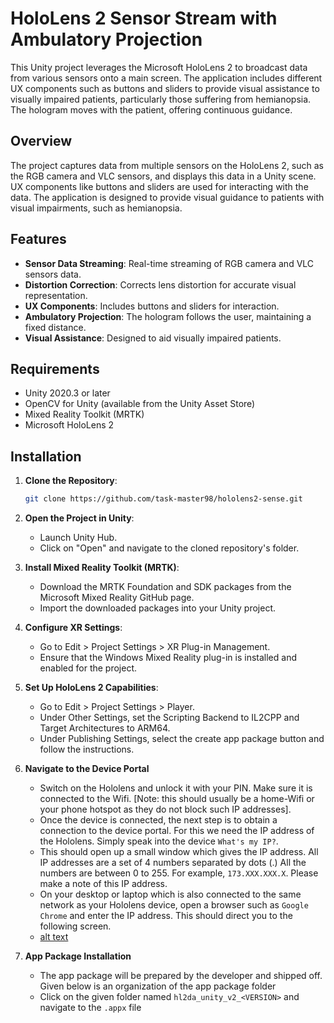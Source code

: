 # HoloLens 2 Sensor Stream with Ambulatory Projection

This Unity project leverages the Microsoft HoloLens 2 to broadcast data from various sensors onto a main screen. The application includes different UX components such as buttons and sliders to provide visual assistance to visually impaired patients, particularly those suffering from hemianopsia. The hologram moves with the patient, offering continuous guidance.

## Overview

The project captures data from multiple sensors on the HoloLens 2, such as the RGB camera and VLC sensors, and displays this data in a Unity scene. UX components like buttons and sliders are used for interacting with the data. The application is designed to provide visual guidance to patients with visual impairments, such as hemianopsia.

## Features

- **Sensor Data Streaming**: Real-time streaming of RGB camera and VLC sensors data.
- **Distortion Correction**: Corrects lens distortion for accurate visual representation.
- **UX Components**: Includes buttons and sliders for interaction.
- **Ambulatory Projection**: The hologram follows the user, maintaining a fixed distance.
- **Visual Assistance**: Designed to aid visually impaired patients.

## Requirements

- Unity 2020.3 or later
- OpenCV for Unity (available from the Unity Asset Store)
- Mixed Reality Toolkit (MRTK)
- Microsoft HoloLens 2

## Installation

1. **Clone the Repository**:
   ```sh
   git clone https://github.com/task-master98/hololens2-sense.git
2. **Open the Project in Unity**:
    - Launch Unity Hub.
    - Click on "Open" and navigate to the cloned repository's folder.

3. **Install Mixed Reality Toolkit (MRTK)**:

    - Download the MRTK Foundation and SDK packages from the Microsoft Mixed Reality GitHub page.
    - Import the downloaded packages into your Unity project.

4. **Configure XR Settings**:

    - Go to Edit > Project Settings > XR Plug-in Management.
    - Ensure that the Windows Mixed Reality plug-in is installed and enabled for the project.

5. **Set Up HoloLens 2 Capabilities**:

    - Go to Edit > Project Settings > Player.
    - Under Other Settings, set the Scripting Backend to IL2CPP and Target Architectures to ARM64.
    - Under Publishing Settings, select the create app package button and follow the instructions.

6. **Navigate to the Device Portal**
    - Switch on the Hololens and unlock it with your PIN. Make sure it is connected to the Wifi. [Note: this should usually be a home-Wifi or your phone hotspot as they do not block such IP addresses].
    - Once the device is connected, the next step is to obtain a connection to the device portal. For this we need the IP address of the Hololens. Simply speak into the device `What's my IP?`.
    - This should open up a small window which gives the IP address. All IP addresses are a set of 4 numbers separated by dots (.) All the numbers are
    between 0 to 255. For example, `173.XXX.XXX.X`. Please make a note of this IP address.
    - On your desktop or laptop which is also connected to the same network as your Hololens device, open a browser such as `Google Chrome` and enter the IP address. This should direct you to the following screen.
    - [alt text](https://github.com/task-master98/hololens2-sense/blob/version-frame_rate_fix/Images/DevicePortalWarning.png)

7. **App Package Installation**
    - The app package will be prepared by the developer and shipped off. Given below is an organization of the app package folder
    - Click on the given folder named `hl2da_unity_v2_<VERSION>` and navigate to the `.appx` file

